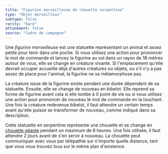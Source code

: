 ```yaml
---
title: "Figurine merveilleuse de chouette serpentine"
type: "Objet merveilleux"
subtype: false
rarity: "Rare"
attunement: false
source: "Cadre de campagne"
---
```

Une _figurine merveilleuse_ est une statuette représentant un animal et assez petite pour tenir dans une poche. Si vous utilisez une action pour prononcer le mot de commande et lancez la figurine au sol dans un rayon de 18 mètres autour de vous, elle se change en créature vivante. Si l'emplacement qu'elle devrait occuper accueille déjà d'autres créatures ou objets, ou s'il n'y a pas assez de place pour l'animal, la figurine ne se métamorphose pas.

La créature issue de la figurine existe pendant une durée dépendant de sa statuette. Ensuite, elle se change de nouveau en bibelot. Elle reprend sa forme de figurine avant cela si elle tombe à 0 point de vie ou si vous utilisez une action pour prononcer de nouveau le mot de commande en la touchant. Une fois la créature redevenue bibelot, il faut attendre un certain temps avant qu'elle puisse se transformer de nouveau, comme indiqué dans sa description.

Cette statuette en serpentine représente une chouette et se change en [chouette géante](/bestiaire/chouette-geante/) pendant un maximum de 8 heures. Une fois utilisée, il faut attendre 2 jours avant de s'en servir à nouveau. La chouette peut communiquer avec vous par télépathie sur n'importe quelle distance, tant que vous vous trouvez tous sur le même plan d'existence.
